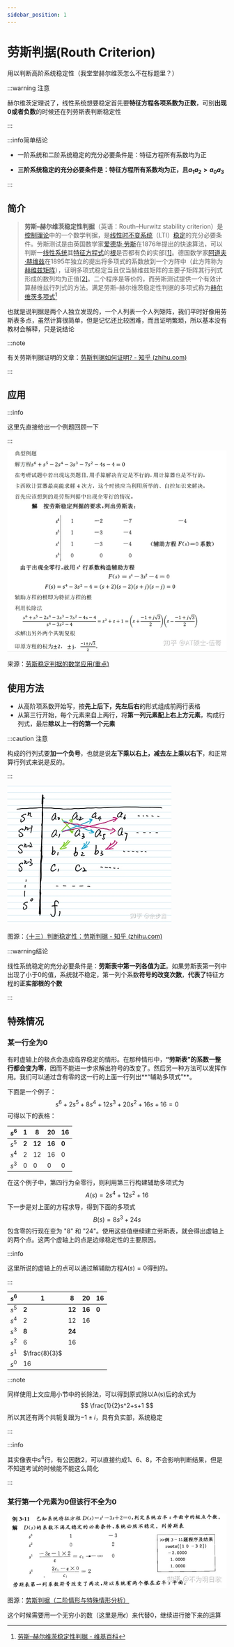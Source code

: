 ```yaml
---
sidebar_position: 1
---
```


# 劳斯判据(Routh Criterion)

用以判断高阶系统稳定性（我堂堂赫尔维茨怎么不在标题里？）

:::warning 注意

赫尔维茨定理说了，线性系统想要稳定首先要**特征方程各项系数为正数**，可别**出现0或者负数**的时候还在列劳斯表判断稳定性

:::

:::info简单结论

- 一阶系统和二阶系统稳定的充分必要条件是：特征方程所有系数均为正

- **三阶系统稳定的充分必要条件是：特征方程所有系数均为正，且$a_1a_2>a_0a_3$**

:::

## 简介

> **劳斯–赫尔维茨稳定性判据**（英语：Routh–Hurwitz stability criterion）是[控制理论](https://zh.wikipedia.org/wiki/控制理论)中的一个数学判据，是[线性](https://zh.wikipedia.org/wiki/線性系統)[时不变系统](https://zh.wikipedia.org/wiki/时不变系统)（LTI）[稳定](https://zh.wikipedia.org/wiki/穩定多項式)的充分必要条件。劳斯测试是由英国数学家[爱德华·劳斯](https://zh.wikipedia.org/w/index.php?title=愛德華·勞斯&action=edit&redlink=1)在1876年提出的快速算法，可以判断一[线性系统](https://zh.wikipedia.org/wiki/線性系統)其[特征方程式](https://zh.wikipedia.org/wiki/特徵方程式)的[根](https://zh.wikipedia.org/wiki/根_(数学))是否都有负的实部[[1\]](https://zh.wikipedia.org/zh-cn/劳斯–赫尔维茨稳定性判据#cite_note-1)。德国数学家[阿道夫·赫维兹](https://zh.wikipedia.org/wiki/阿道夫·赫維茲)在1895年独立的提出将多项式的系数放到一个方阵中（此方阵称为[赫维兹矩阵](https://zh.wikipedia.org/wiki/赫維茲矩陣)），证明多项式稳定当且仅当赫维兹矩阵的主要子矩阵其行列式形成的数列均为正值[[2\]](https://zh.wikipedia.org/zh-cn/劳斯–赫尔维茨稳定性判据#cite_note-2)。二个程序是等价的，而劳斯测试提供一个有效计算赫维兹行列式的方法。满足劳斯–赫尔维茨稳定性判据的多项式称为[赫尔维茨多项式](https://zh.wikipedia.org/wiki/赫爾維茨多項式)[^1]

也就是说判据是两个人独立发现的，一个人列表一个人列矩阵，我们平时好像用劳斯表多点，虽然计算很简单，但是记忆还比较困难，而且证明繁琐，所以基本没有教材会解释，只是说结论

:::note

有关劳斯判据证明的文章：[劳斯判据如何证明? - 知乎 (zhihu.com)](https://www.zhihu.com/question/358628249)

:::

## 应用

:::info

这里先直接给出一个例题回顾一下

:::

![img](./assets/v2-4b6d2c53269a692a382fdfdba7342eab_1440w.webp)

来源：[劳斯稳定判据的数学应用(重点)](https://zhuanlan.zhihu.com/p/374466146)

## 使用方法

- 从高阶项系数开始写，按**先上后下，先左后右**的形式组成前两行表格
- 从第三行开始，每个元素来自上两行，将**第一列元素配上右上方元素**，构成行列式，最后**除以上一行的第一个元素**

:::caution 注意

构成的行列式要**加一个负号**，也就是说**左下乘以右上，减去左上乘以右下**，和正常算行列式来说是反的。

:::

![img](./assets/v2-1286f66b5c03809b8d688d1a5972fe04_1440w.webp)

图源：[（十三）判断稳定性：劳斯判据 - 知乎 (zhihu.com)](https://zhuanlan.zhihu.com/p/355436161)

:::warning结论

线性系统稳定的充分必要条件是：**劳斯表中第一列各值为正**。如果劳斯表第一列中出现了小于0的值，系统就不稳定，第一列个系数**符号的改变次数**，**代表了**特征方程的**正实部根的个数**

:::

## 特殊情况

### 某一行全为0

有时虚轴上的极点会造成临界稳定的情形。在那种情形中，**“劳斯表”的系数一整行都会变为零**，因而不能进一步求解出符号的改变了。然后另一种方法可以发挥作用。我们可以通过含有零的这一行的上面一行列出**“辅助多项式”**。

下面是一个例子：
$$
s^6+2s^5+8s^4+12s^3+20s^2+16s+16=0
$$
可得以下的表格：

| $s^6$ | 1     | 8      | 20     | 16    |
| ----- | ----- | ------ | ------ | ----- |
| $s^5$ | **2** | **12** | **16** | **0** |
| $s^4$ | 2     | 12     | 16     | 0     |
| $s^3$ | 0     | 0      | 0      | 0     |

在这个例子中，第四行为全零行，则利用第三行构建辅助多项式为
$$
A(s)=2s^4+12s^2+16
$$
下一步是对上面的方程求导，得到下面的多项式
$$
B(s)=8s^3+24s
$$
包含零的行现在变为 "8" 和 "24"。使用这些值继续建立劳斯表，就会得出虚轴上的两个点。这两个虚轴上的点是边缘稳定性的主要原因。

:::info

这里所说的虚轴上的点可以通过解辅助方程$A(s)=0$得到的。

:::

| $s^6$ | 1             | 8      | 20     | 16    |
| ----- | ------------- | ------ | ------ | ----- |
| $s^5$ | **2**         | **12** | **16** | **0** |
| $s^4$ | 2             | 12     | 16     |       |
| $s^3$ | **8**         | **24** |        |       |
| $s^2$ | 6             | 16     |        |       |
| $s^1$ | $\frac{8}{3}$ |        |        |       |
| $s^0$ | 16            |        |        |       |

:::note

同样使用上文应用小节中的长除法，可以得到原式除以A(s)后的余式为
$$
\frac{1}{2}s^2+s+1
$$
所以其还有两个共轭复跟为$-1\pm i$，具有负实部，系统稳定

:::

:::info

其实像表中$s^4$行，有公因数2，可以直接约成1、6、8，不会影响判断结果，但是不知道考试的时候能不能这么简化

:::

### 某行第一个元素为0但该行不全为0

![img](./assets/v2-2b5c876d57ee3d28591006259c76f371_1440w.webp)

图源：[劳斯判据（二阶情形与特殊情形分析）](https://zhuanlan.zhihu.com/p/422556097)

这个时候需要用一个无穷小的数（这里是用$\epsilon$）来代替0，继续进行接下来的运算

[^1]: [劳斯–赫尔维茨稳定性判据 - 维基百科](https://zh.wikipedia.org/zh-cn/劳斯–赫尔维茨稳定性判据)